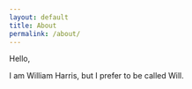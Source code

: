 ```yaml
---
layout: default
title: About
permalink: /about/
---
```


Hello,

I am William Harris, but I prefer to be called Will.
